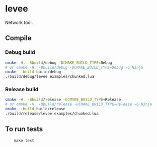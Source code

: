 # levee

Network tool.

## Compile

### Debug build

```bash
cmake -H. -Bbuild/debug -DCMAKE_BUILD_TYPE=Debug
# or cmake -H. -Bbuild/debug -DCMAKE_BUILD_TYPE=Debug -G Ninja
cmake --build build/debug
./build/debug/levee examples/chunked.lua
```

### Release build

```bash
cmake -H. -Bbuild/release -DCMAKE_BUILD_TYPE=Release
# or cmake -H. -Bbuild/release -DCMAKE_BUILD_TYPE=Release -G Ninja
cmake --build build/release
./build/release/levee examples/chunked.lua
```

## To run tests

```
    make test
```

